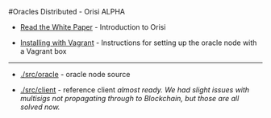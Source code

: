 #Oracles Distributed - Orisi ALPHA

* [Read the White Paper](https://github.com/orisi/wiki/wiki/Orisi-White-Paper) - Introduction to Orisi

* [Installing with Vagrant](./vagrant.txt) - Instructions for setting up the oracle node with a Vagrant box 

---------------------

* [./src/oracle](./src/oracle) - oracle node source

* [./src/client](./src/client) - reference client _almost ready. We had slight issues with multisigs not propagating through to Blockchain, but those are all solved now._

